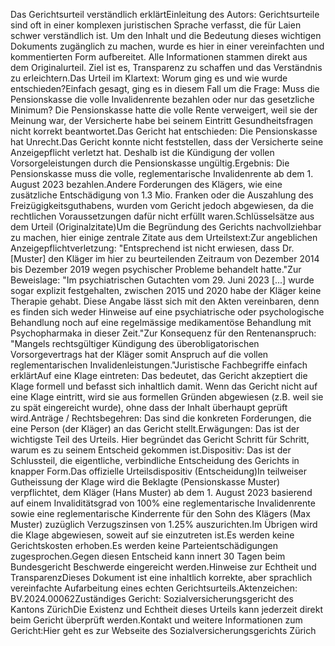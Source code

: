 Das Gerichtsurteil verständlich erklärtEinleitung des Autors: Gerichtsurteile sind oft in einer komplexen juristischen Sprache verfasst, die für Laien schwer verständlich ist. Um den Inhalt und die Bedeutung dieses wichtigen Dokuments zugänglich zu machen, wurde es hier in einer vereinfachten und kommentierten Form aufbereitet. Alle Informationen stammen direkt aus dem Originalurteil. Ziel ist es, Transparenz zu schaffen und das Verständnis zu erleichtern.Das Urteil im Klartext: Worum ging es und wie wurde entschieden?Einfach gesagt, ging es in diesem Fall um die Frage: Muss die Pensionskasse die volle Invalidenrente bezahlen oder nur das gesetzliche Minimum? Die Pensionskasse hatte die volle Rente verweigert, weil sie der Meinung war, der Versicherte habe bei seinem Eintritt Gesundheitsfragen nicht korrekt beantwortet.Das Gericht hat entschieden: Die Pensionskasse hat Unrecht.Das Gericht konnte nicht feststellen, dass der Versicherte seine Anzeigepflicht verletzt hat. Deshalb ist die Kündigung der vollen Vorsorgeleistungen durch die Pensionskasse ungültig.Ergebnis: Die Pensionskasse muss die volle, reglementarische Invalidenrente ab dem 1. August 2023 bezahlen.Andere Forderungen des Klägers, wie eine zusätzliche Entschädigung von 1.3 Mio. Franken oder die Auszahlung des Freizügigkeitsguthabens, wurden vom Gericht jedoch abgewiesen, da die rechtlichen Voraussetzungen dafür nicht erfüllt waren.Schlüsselsätze aus dem Urteil (Originalzitate)Um die Begründung des Gerichts nachvollziehbar zu machen, hier einige zentrale Zitate aus dem Urteilstext:Zur angeblichen Anzeigepflichtverletzung: "Entsprechend ist nicht erwiesen, dass Dr. [Muster] den Kläger im hier zu beurteilenden Zeitraum von Dezember 2014 bis Dezember 2019 wegen psychischer Probleme behandelt hatte."Zur Beweislage: "Im psychiatrischen Gutachten vom 29. Juni 2023 [...] wurde sogar explizit festgehalten, zwischen 2015 und 2020 habe der Kläger keine Therapie gehabt. Diese Angabe lässt sich mit den Akten vereinbaren, denn es finden sich weder Hinweise auf eine psychiatrische oder psychologische Behandlung noch auf eine regelmässige medikamentöse Behandlung mit Psychopharmaka in dieser Zeit."Zur Konsequenz für den Rentenanspruch: "Mangels rechtsgültiger Kündigung des überobligatorischen Vorsorgevertrags hat der Kläger somit Anspruch auf die vollen reglementarischen Invalidenleistungen."Juristische Fachbegriffe einfach erklärtAuf eine Klage eintreten: Das bedeutet, das Gericht akzeptiert die Klage formell und befasst sich inhaltlich damit. Wenn das Gericht nicht auf eine Klage eintritt, wird sie aus formellen Gründen abgewiesen (z.B. weil sie zu spät eingereicht wurde), ohne dass der Inhalt überhaupt geprüft wird.Anträge / Rechtsbegehren: Das sind die konkreten Forderungen, die eine Person (der Kläger) an das Gericht stellt.Erwägungen: Das ist der wichtigste Teil des Urteils. Hier begründet das Gericht Schritt für Schritt, warum es zu seinem Entscheid gekommen ist.Dispositiv: Das ist der Schlussteil, die eigentliche, verbindliche Entscheidung des Gerichts in knapper Form.Das offizielle Urteilsdispositiv (Entscheidung)In teilweiser Gutheissung der Klage wird die Beklagte (Pensionskasse Muster) verpflichtet, dem Kläger (Hans Muster) ab dem 1. August 2023 basierend auf einem Invaliditätsgrad von 100% eine reglementarische Invalidenrente sowie eine reglementarische Kinderrente für den Sohn des Klägers (Max Muster) zuzüglich Verzugszinsen von 1.25% auszurichten.Im Übrigen wird die Klage abgewiesen, soweit auf sie einzutreten ist.Es werden keine Gerichtskosten erhoben.Es werden keine Parteientschädigungen zugesprochen.Gegen diesen Entscheid kann innert 30 Tagen beim Bundesgericht Beschwerde eingereicht werden.Hinweise zur Echtheit und TransparenzDieses Dokument ist eine inhaltlich korrekte, aber sprachlich vereinfachte Aufarbeitung eines echten Gerichtsurteils.Aktenzeichen: BV.2024.00062Zuständiges Gericht: Sozialversicherungsgericht des Kantons ZürichDie Existenz und Echtheit dieses Urteils kann jederzeit direkt beim Gericht überprüft werden.Kontakt und weitere Informationen zum Gericht:Hier geht es zur Webseite des Sozialversicherungsgerichts Zürich